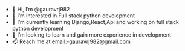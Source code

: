 - 👋 Hi, I’m @gauravrj982
- 👀 I’m interested in Full stack python development
- 🌱 I’m currently learning Django,React,Api and working on full stack python development
- 💞️ I’m looking to learn and gain more experience in development
- 📫 Reach me at email:-gauravrj982@gmail.com

<!---
gauravrj982/gauravrj982 is a ✨ special ✨ repository because its `README.md` (this file) appears on your GitHub profile.
You can click the Preview link to take a look at your changes.
--->
